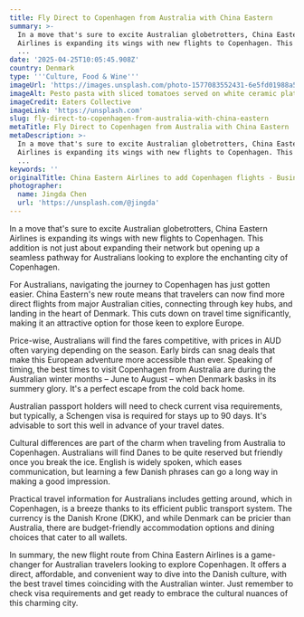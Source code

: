 ```yaml
---
title: Fly Direct to Copenhagen from Australia with China Eastern
summary: >-
  In a move that's sure to excite Australian globetrotters, China Eastern
  Airlines is expanding its wings with new flights to Copenhagen. This addition
  ...
date: '2025-04-25T10:05:45.908Z'
country: Denmark
type: '''Culture, Food & Wine'''
imageUrl: 'https://images.unsplash.com/photo-1577083552431-6e5fd01988a5'
imageAlt: Pesto pasta with sliced tomatoes served on white ceramic plate
imageCredit: Eaters Collective
imageLink: 'https://unsplash.com'
slug: fly-direct-to-copenhagen-from-australia-with-china-eastern
metaTitle: Fly Direct to Copenhagen from Australia with China Eastern
metaDescription: >-
  In a move that's sure to excite Australian globetrotters, China Eastern
  Airlines is expanding its wings with new flights to Copenhagen. This addition
  ...
keywords: ''
originalTitle: China Eastern Airlines to add Copenhagen flights - Business Traveller
photographer:
  name: Jingda Chen
  url: 'https://unsplash.com/@jingda'
---
```









In a move that's sure to excite Australian globetrotters, China Eastern Airlines is expanding its wings with new flights to Copenhagen. This addition is not just about expanding their network but opening up a seamless pathway for Australians looking to explore the enchanting city of Copenhagen. 

For Australians, navigating the journey to Copenhagen has just gotten easier. China Eastern's new route means that travelers can now find more direct flights from major Australian cities, connecting through key hubs, and landing in the heart of Denmark. This cuts down on travel time significantly, making it an attractive option for those keen to explore Europe.

Price-wise, Australians will find the fares competitive, with prices in AUD often varying depending on the season. Early birds can snag deals that make this European adventure more accessible than ever. Speaking of timing, the best times to visit Copenhagen from Australia are during the Australian winter months – June to August – when Denmark basks in its summery glory. It's a perfect escape from the cold back home.

Australian passport holders will need to check current visa requirements, but typically, a Schengen visa is required for stays up to 90 days. It's advisable to sort this well in advance of your travel dates.

Cultural differences are part of the charm when traveling from Australia to Copenhagen. Australians will find Danes to be quite reserved but friendly once you break the ice. English is widely spoken, which eases communication, but learning a few Danish phrases can go a long way in making a good impression.

Practical travel information for Australians includes getting around, which in Copenhagen, is a breeze thanks to its efficient public transport system. The currency is the Danish Krone (DKK), and while Denmark can be pricier than Australia, there are budget-friendly accommodation options and dining choices that cater to all wallets.

In summary, the new flight route from China Eastern Airlines is a game-changer for Australian travelers looking to explore Copenhagen. It offers a direct, affordable, and convenient way to dive into the Danish culture, with the best travel times coinciding with the Australian winter. Just remember to check visa requirements and get ready to embrace the cultural nuances of this charming city.

